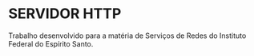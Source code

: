 # SERVIDOR HTTP #
Trabalho desenvolvido para a matéria de Serviços de Redes do Instituto Federal do Espírito Santo.